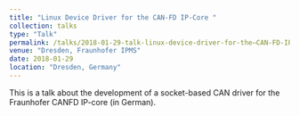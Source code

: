 ```yaml
---
title: "Linux Device Driver for the CAN-FD IP-Core "
collection: talks
type: "Talk"
permalink: /talks/2018-01-29-talk-linux-device-driver-for-the–CAN-FD-IP-Core 
venue: "Dresden, Fraunhofer IPMS"
date: 2018-01-29
location: "Dresden, Germany"
---
```

This is a talk about the development of a socket-based CAN driver for the Fraunhofer CANFD IP-core (in German).
